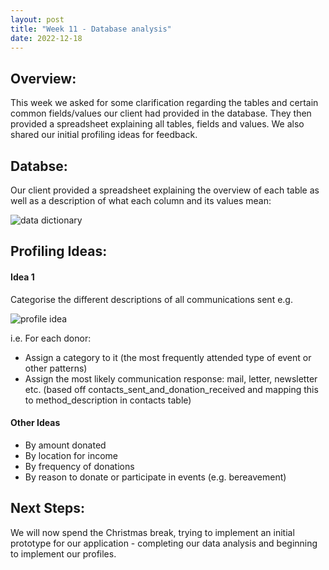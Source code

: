 ```yaml
---
layout: post
title: "Week 11 - Database analysis"
date: 2022-12-18
---
```


## Overview:

This week we asked for some clarification regarding the tables and certain common fields/values our client had provided in the database. They then provided a spreadsheet explaining all tables, fields and values. We also shared our initial profiling ideas for feedback.

## Databse:

Our client provided a spreadsheet explaining the overview of each table as well as a description of what each column and its values mean:

![data dictionary](/Development-Blog/assets/Blog8/data.png)

## Profiling Ideas:

#### Idea 1

Categorise the different descriptions of all communications sent e.g.

![profile idea](/Development-Blog/assets/Blog8/profile.png)

i.e. For each donor:

- Assign a category to it (the most frequently attended type of event or other patterns)
- Assign the most likely communication response: mail, letter, newsletter etc. (based off contacts_sent_and_donation_received and mapping this to method_description in contacts table)

#### Other Ideas

- By amount donated
- By location for income
- By frequency of donations
- By reason to donate or participate in events (e.g. bereavement)

## Next Steps:

We will now spend the Christmas break, trying to implement an initial prototype for our application - completing our data analysis and beginning to implement our profiles.
